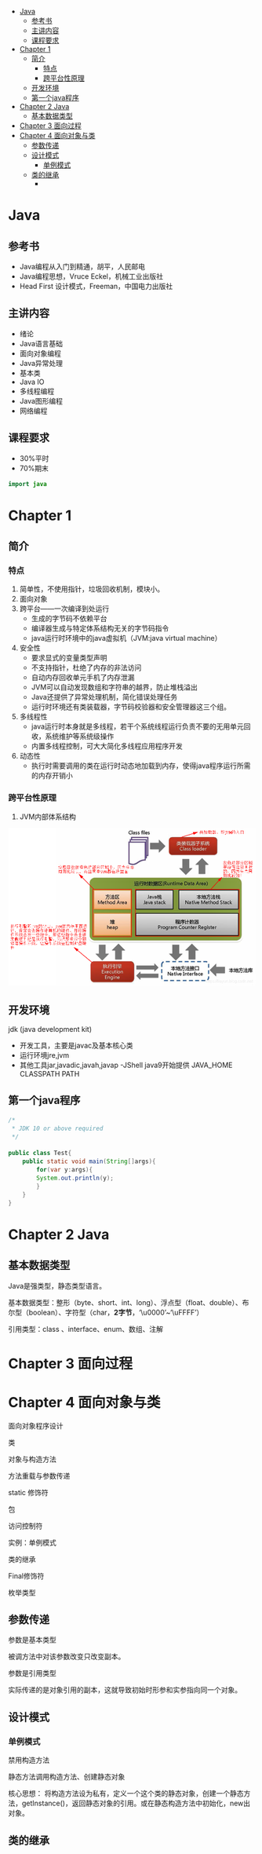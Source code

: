 
- [Java](#java)
  - [参考书](#参考书)
  - [主讲内容](#主讲内容)
  - [课程要求](#课程要求)
- [Chapter 1](#chapter-1)
  - [简介](#简介)
    - [特点](#特点)
    - [跨平台性原理](#跨平台性原理)
  - [开发环境](#开发环境)
  - [第一个java程序](#第一个java程序)
- [Chapter 2 Java](#chapter-2-java)
  - [基本数据类型](#基本数据类型)
- [Chapter 3 面向过程](#chapter-3-面向过程)
- [Chapter 4 面向对象与类](#chapter-4-面向对象与类)
  - [参数传递](#参数传递)
  - [设计模式](#设计模式)
    - [单例模式](#单例模式)
  - [类的继承](#类的继承)
    - [](#)


# Java

## 参考书
- Java编程从入门到精通，胡平，人民邮电
- Java编程思想，Vruce Eckel，机械工业出版社
- Head First 设计模式，Freeman，中国电力出版社

## 主讲内容
- 绪论
- Java语言基础
- 面向对象编程
- Java异常处理
- 基本类
- Java IO
- 多线程编程
- Java图形编程
- 网络编程

## 课程要求
- 30%平时
- 70%期末

```java
import java
```



# Chapter 1
## 简介
### 特点
1. 简单性，不使用指针，垃圾回收机制，模块小。
2. 面向对象
3. 跨平台——一次编译到处运行
   - 生成的字节码不依赖平台
   - 编译器生成与特定体系结构无关的字节码指令
   - java运行时环境中的java虚拟机（JVM:java virtual machine）
4. 安全性
   - 要求显式的变量类型声明
   - 不支持指针，杜绝了内存的非法访问
   - 自动内存回收单元手机了内存泄漏
   - JVM可以自动发现数组和字符串的越界，防止堆栈溢出
   - Java还提供了异常处理机制，简化错误处理任务
   - 运行时环境还有类装载器，字节码校验器和安全管理器这三个组。
5. 多线程性
   - java运行时本身就是多线程，若干个系统线程运行负责不要的无用单元回收，系统维护等系统级操作
   - 内置多线程控制，可大大简化多线程应用程序开发
6. 动态性
   - 执行时需要调用的类在运行时动态地加载到内存，使得java程序运行所需的内存开销小

### 跨平台性原理
1. JVM内部体系结构

![JVM体系结构](pic/2022-11-05-18-50-18.png)

## 开发环境
jdk (java development kit)
- 开发工具，主要是javac及基本核心类
- 运行环境jre,jvm
- 其他工具jar,javadic,javah,javap
-JShell java9开始提供
JAVA_HOME
CLASSPATH
PATH



## 第一个java程序
```java
/*
 * JDK 10 or above required
 */

public class Test{
    public static void main(String[]args){
        for(var y:args){
        System.out.println(y);
        }
    }
}
```


# Chapter 2 Java

## 基本数据类型
Java是强类型，静态类型语言。

基本数据类型：整形（byte、short、int、long）、浮点型（float、double）、布尔型（boolean）、字符型（char，**2字节**，‘\u0000’~‘\uFFFF’）

引用类型：class 、interface、enum、数组、注解

# Chapter 3 面向过程

# Chapter 4 面向对象与类

面向对象程序设计

类

对象与构造方法

方法重载与参数传递

static 修饰符

包

访问控制符

实例：单例模式

类的继承

Final修饰符

枚举类型

##  参数传递

参数是基本类型

被调方法中对该参数改变只改变副本。

参数是引用类型

实际传递的是对象引用的副本，这就导致初始时形参和实参指向同一个对象。




## 设计模式

### 单例模式
禁用构造方法

静态方法调用构造方法、创建静态对象

核心思想：
将构造方法设为私有，定义一个这个类的静态对象，创建一个静态方法，getInstance()，返回静态对象的引用。或在静态构造方法中初始化，new出对象。


## 类的继承

### 